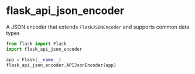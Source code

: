 # flask_api_json_encoder

A JSON encoder that extends `FlaskJSONEncoder` and supports common data types

```python
from flask import Flask
import flask_api_json_encoder

app = Flask(__name__)
flask_api_json_encoder.APIJsonEncoder(app)
```
